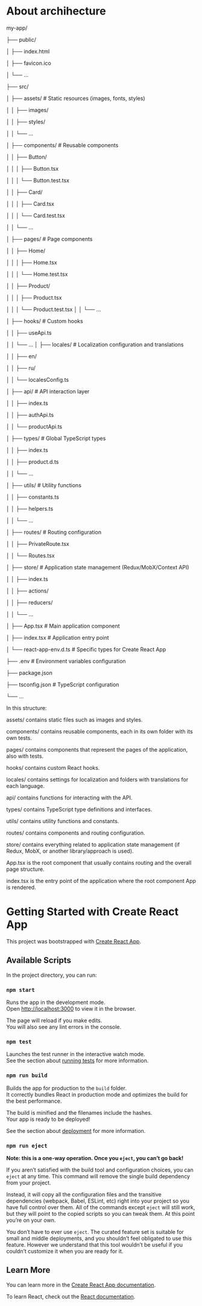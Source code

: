 # About archihecture

my-app/

├── public/

│ ├── index.html

│ ├── favicon.ico

│ └── ...

├── src/

│ ├── assets/ # Static resources (images, fonts, styles)

│ │ ├── images/

│ │ ├── styles/

│ │ └── ...

│ ├── components/ # Reusable components

│ │ ├── Button/

│ │ │ ├── Button.tsx

│ │ │ └── Button.test.tsx

│ │ ├── Card/

│ │ │ ├── Card.tsx

│ │ │ └── Card.test.tsx

│ │ └── ...

│ ├── pages/ # Page components

│ │ ├── Home/

│ │ │ ├── Home.tsx

│ │ │ └── Home.test.tsx

│ │ ├── Product/

│ │ │ ├── Product.tsx

│ │ │ └── Product.test.tsx
│ │ └── ...

│ ├── hooks/ # Custom hooks

│ │ ├── useApi.ts

│ │ └── ...
│ ├── locales/ # Localization configuration and translations

│ │ ├── en/

│ │ ├── ru/

│ │ └── localesConfig.ts

│ ├── api/ # API interaction layer

│ │ ├── index.ts

│ │ ├── authApi.ts

│ │ └── productApi.ts

│ ├── types/ # Global TypeScript types

│ │ ├── index.ts

│ │ ├── product.d.ts

│ │ └── ...

│ ├── utils/ # Utility functions

│ │ ├── constants.ts

│ │ ├── helpers.ts

│ │ └── ...

│ ├── routes/ # Routing configuration

│ │ ├── PrivateRoute.tsx

│ │ └── Routes.tsx

│ ├── store/ # Application state management (Redux/MobX/Context API)

│ │ ├── index.ts

│ │ ├── actions/

│ │ ├── reducers/

│ │ └── ...

│ ├── App.tsx # Main application component

│ ├── index.tsx # Application entry point

│ └── react-app-env.d.ts # Specific types for Create React App

├── .env # Environment variables configuration

├── package.json

├── tsconfig.json # TypeScript configuration

└── ...


In this structure:

assets/ contains static files such as images and styles.

components/ contains reusable components, each in its own folder with its own tests.

pages/ contains components that represent the pages of the application, also with tests.

hooks/ contains custom React hooks.

locales/ contains settings for localization and folders with translations for each language.

api/ contains functions for interacting with the API.

types/ contains TypeScript type definitions and interfaces.

utils/ contains utility functions and constants.

routes/ contains components and routing configuration.

store/ contains everything related to application state management (if Redux, MobX, or another library/approach is used).

App.tsx is the root component that usually contains routing and the overall page structure.

index.tsx is the entry point of the application where the root component App is rendered.


# Getting Started with Create React App

This project was bootstrapped with [Create React App](https://github.com/facebook/create-react-app).

## Available Scripts

In the project directory, you can run:

### `npm start`

Runs the app in the development mode.\
Open [http://localhost:3000](http://localhost:3000) to view it in the browser.

The page will reload if you make edits.\
You will also see any lint errors in the console.

### `npm test`

Launches the test runner in the interactive watch mode.\
See the section about [running tests](https://facebook.github.io/create-react-app/docs/running-tests) for more information.

### `npm run build`

Builds the app for production to the `build` folder.\
It correctly bundles React in production mode and optimizes the build for the best performance.

The build is minified and the filenames include the hashes.\
Your app is ready to be deployed!

See the section about [deployment](https://facebook.github.io/create-react-app/docs/deployment) for more information.

### `npm run eject`

**Note: this is a one-way operation. Once you `eject`, you can’t go back!**

If you aren’t satisfied with the build tool and configuration choices, you can `eject` at any time. This command will remove the single build dependency from your project.

Instead, it will copy all the configuration files and the transitive dependencies (webpack, Babel, ESLint, etc) right into your project so you have full control over them. All of the commands except `eject` will still work, but they will point to the copied scripts so you can tweak them. At this point you’re on your own.

You don’t have to ever use `eject`. The curated feature set is suitable for small and middle deployments, and you shouldn’t feel obligated to use this feature. However we understand that this tool wouldn’t be useful if you couldn’t customize it when you are ready for it.

## Learn More

You can learn more in the [Create React App documentation](https://facebook.github.io/create-react-app/docs/getting-started).

To learn React, check out the [React documentation](https://reactjs.org/).
